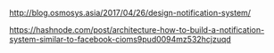 http://blog.osmosys.asia/2017/04/26/design-notification-system/


https://hashnode.com/post/architecture-how-to-build-a-notification-system-similar-to-facebook-cioms9pud0094mz532hcjzuqd
